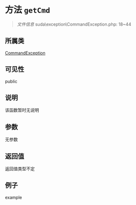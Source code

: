 # 方法 `getCmd`



> *文件信息* suda\exception\CommandException.php: 18~44

## 所属类 

[CommandException](../CommandException.md)

## 可见性

 public 

## 说明

该函数暂时无说明


## 参数


无参数


## 返回值

返回值类型不定


## 例子

example